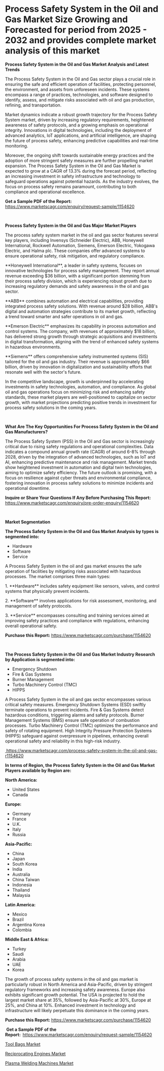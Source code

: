<p><h1>Process Safety System in the Oil and Gas Market Size Growing and Forecasted for period from 2025 - 2032 and provides complete market analysis of this market</h1></p><p><strong>Process Safety System in the Oil and Gas Market Analysis and Latest Trends</strong></p>
<p><p>The Process Safety System in the Oil and Gas sector plays a crucial role in ensuring the safe and efficient operation of facilities, protecting personnel, the environment, and assets from unforeseen incidents. These systems encompass a range of practices, technologies, and software designed to identify, assess, and mitigate risks associated with oil and gas production, refining, and transportation.</p><p>Market dynamics indicate a robust growth trajectory for the Process Safety System market, driven by increasing regulatory requirements, heightened awareness of safety protocols, and a growing emphasis on operational integrity. Innovations in digital technologies, including the deployment of advanced analytics, IoT applications, and artificial intelligence, are shaping the future of process safety, enhancing predictive capabilities and real-time monitoring.</p><p>Moreover, the ongoing shift towards sustainable energy practices and the adoption of more stringent safety measures are further propelling market expansion. The Process Safety System in the Oil and Gas Market is expected to grow at a CAGR of 13.3% during the forecast period, reflecting an increasing investment in safety infrastructure and technology to safeguard operations against potential hazards. As the industry evolves, the focus on process safety remains paramount, contributing to both compliance and operational excellence.</p></p>
<p><strong>Get a Sample PDF of the Report:&nbsp;</strong> <a href="https://www.marketscagr.com/enquiry/request-sample/1154620?utm_campaign=1869&utm_medium=2&utm_source=Github&utm_content=ia&utm_term=08042025&utm_id=process-safety-system-in-the-oil-and-gas">https://www.marketscagr.com/enquiry/request-sample/1154620</a></p>
<p>&nbsp;</p>
<p><strong>Process Safety System in the Oil and Gas Major Market Players</strong></p>
<p><p>The process safety system market in the oil and gas sector features several key players, including Invensys (Schneider Electric), ABB, Honeywell International, Rockwell Automation, Siemens, Emerson Electric, Yokogawa Electric, and Halma plc. These companies offer advanced systems to ensure operational safety, risk mitigation, and regulatory compliance.</p><p>**Honeywell International**, a leader in safety systems, focuses on innovative technologies for process safety management. They report annual revenue exceeding $36 billion, with a significant portion stemming from their process safety division, which is experiencing robust growth due to increasing regulatory demands and safety awareness in the oil and gas sector.</p><p>**ABB** combines automation and electrical capabilities, providing integrated process safety solutions. With revenue around $28 billion, ABB's digital and automation strategies contribute to its market growth, reflecting a trend toward smarter and safer operations in oil and gas.</p><p>**Emerson Electric** emphasizes its capability in process automation and control systems. The company, with revenues of approximately $18 billion, has delivered strong growth through strategic acquisitions and investments in digital transformation, aligning with the trend of enhanced safety systems in hazardous environments.</p><p>**Siemens** offers comprehensive safety instrumented systems (SIS) tailored for the oil and gas industry. Their revenue is approximately $66 billion, driven by innovation in digitalization and sustainability efforts that resonate well with the sector's future.</p><p>In the competitive landscape, growth is underpinned by accelerating investments in safety technologies, automation, and compliance. As global oil and gas operations focus on minimizing risk and enhancing safety standards, these market players are well-positioned to capitalize on sector growth, with market projections predicting positive trends in investment for process safety solutions in the coming years.</p></p>
<p>&nbsp;</p>
<p><strong>What Are The Key Opportunities For Process Safety System in the Oil and Gas Manufacturers?</strong></p>
<p><p>The Process Safety System (PSS) in the Oil and Gas sector is increasingly critical due to rising safety regulations and operational complexities. Data indicates a compound annual growth rate (CAGR) of around 6-8% through 2028, driven by the integration of advanced technologies, such as IoT and AI, enhancing predictive maintenance and risk management. Market trends show heightened investment in automation and digital twin technologies, aiming to optimize safety efficiency. The future outlook is promising, with a focus on resilience against cyber threats and environmental compliance, fostering innovation in process safety solutions to minimize incidents and operational downtime.</p></p>
<p><strong>Inquire or Share Your Questions If Any Before Purchasing This Report:</strong> <a href="https://www.marketscagr.com/enquiry/pre-order-enquiry/1154620?utm_campaign=1869&utm_medium=2&utm_source=Github&utm_content=ia&utm_term=08042025&utm_id=process-safety-system-in-the-oil-and-gas">https://www.marketscagr.com/enquiry/pre-order-enquiry/1154620</a></p>
<p>&nbsp;</p>
<p><strong>Market Segmentation</strong></p>
<p><strong>The Process Safety System in the Oil and Gas Market Analysis by types is segmented into:</strong></p>
<p><ul><li>Hardware</li><li>Software</li><li>Service</li></ul></p>
<p><p>A Process Safety System in the oil and gas market ensures the safe operation of facilities by mitigating risks associated with hazardous processes. The market comprises three main types: </p><p>1. **Hardware** includes safety equipment like sensors, valves, and control systems that physically prevent incidents. </p><p>2. **Software** involves applications for risk assessment, monitoring, and management of safety protocols. </p><p>3. **Service** encompasses consulting and training services aimed at improving safety practices and compliance with regulations, enhancing overall operational safety.</p></p>
<p><strong>Purchase this Report:&nbsp;</strong><a href="https://www.marketscagr.com/purchase/1154620?utm_campaign=1869&utm_medium=2&utm_source=Github&utm_content=ia&utm_term=08042025&utm_id=process-safety-system-in-the-oil-and-gas">https://www.marketscagr.com/purchase/1154620</a></p>
<p>&nbsp;</p>
<p><strong>The Process Safety System in the Oil and Gas Market Industry Research by Application is segmented into:</strong></p>
<p><ul><li>Emergency Shutdown</li><li>Fire & Gas Systems</li><li>Burner Management</li><li>Turbo Machinery Control (TMC)</li><li>HIPPS</li></ul></p>
<p><p>A Process Safety System in the oil and gas sector encompasses various critical safety measures. Emergency Shutdown Systems (ESD) swiftly terminate operations to prevent incidents. Fire & Gas Systems detect hazardous conditions, triggering alarms and safety protocols. Burner Management Systems (BMS) ensure safe operation of combustion processes. Turbo Machinery Control (TMC) optimizes the performance and safety of rotating equipment. High Integrity Pressure Protection Systems (HIPPS) safeguard against overpressure in pipelines, enhancing overall operational safety and reliability in this high-risk industry.</p></p>
<p><a href="https://www.marketscagr.com/process-safety-system-in-the-oil-and-gas-r1154620?utm_campaign=1869&utm_medium=2&utm_source=Github&utm_content=ia&utm_term=08042025&utm_id=process-safety-system-in-the-oil-and-gas">&nbsp;https://www.marketscagr.com/process-safety-system-in-the-oil-and-gas-r1154620</a></p>
<p><strong>In terms of Region, the Process Safety System in the Oil and Gas Market Players available by Region are:</strong></p>
<p>
    <p> <strong> North America: </strong>
        <ul>
            <li>United States</li>
            <li>Canada</li>
        </ul>
        </p> 
    <p> <strong> Europe: </strong>
        <ul>
            <li>Germany</li>
            <li>France</li>
            <li>U.K.</li>
            <li>Italy</li>
            <li>Russia</li>
        </ul>
        </p> 
    <p> <strong> Asia-Pacific: </strong>
        <ul>
            <li>China</li>
            <li>Japan</li>
            <li>South Korea</li>
            <li>India</li>
            <li>Australia</li>
            <li>China Taiwan</li>
            <li>Indonesia</li>
            <li>Thailand</li>
            <li>Malaysia</li>
        </ul>
        </p> 
    <p> <strong> Latin America: </strong>
        <ul>
            <li>Mexico</li>
            <li>Brazil</li>
            <li>Argentina Korea</li>
            <li>Colombia</li>
        </ul>
        </p> 
    <p> <strong> Middle East & Africa: </strong>
        <ul>
            <li>Turkey</li>
            <li>Saudi</li>
            <li>Arabia</li>
            <li>UAE</li>
            <li>Korea</li>
        </ul>
    </p>
    </p>
<p><p>The growth of process safety systems in the oil and gas market is particularly robust in North America and Asia-Pacific, driven by stringent regulatory frameworks and increasing safety awareness. Europe also exhibits significant growth potential. The USA is projected to hold the largest market share at 35%, followed by Asia-Pacific at 30%, Europe at 25%, and China at 10%. Enhanced investment in technology and infrastructure will likely perpetuate this dominance in the coming years.</p></p>
<p><strong>Purchase this Report: </strong><a href="https://www.marketscagr.com/purchase/1154620?utm_campaign=1869&utm_medium=2&utm_source=Github&utm_content=ia&utm_term=08042025&utm_id=process-safety-system-in-the-oil-and-gas">https://www.marketscagr.com/purchase/1154620</a></p>
<p>&nbsp;<strong>Get a Sample PDF of the Report:&nbsp;&nbsp;</strong><a href="https://www.marketscagr.com/enquiry/request-sample/1154620?utm_campaign=1869&utm_medium=2&utm_source=Github&utm_content=ia&utm_term=08042025&utm_id=process-safety-system-in-the-oil-and-gas">https://www.marketscagr.com/enquiry/request-sample/1154620</a></p>
<p><strong></strong></p>
<p><p><a href="https://github.com/provorikovar/Market-Research-Report-List-7/blob/main/tool-bags-market.md?utm_campaign=1869&utm_medium=2&utm_source=Github&utm_content=ia&utm_term=08042025&utm_id=process-safety-system-in-the-oil-and-gas">Tool Bags Market</a></p><p><a href="https://github.com/ekerswenzlb0/Market-Research-Report-List-1/blob/main/reciprocating-engines-market.md?utm_campaign=1869&utm_medium=2&utm_source=Github&utm_content=ia&utm_term=08042025&utm_id=process-safety-system-in-the-oil-and-gas">Reciprocating Engines Market</a></p><p><a href="https://github.com/CliffMedina6/Market-Research-Report-List-7/blob/main/plasma-welding-machines-market.md?utm_campaign=1869&utm_medium=2&utm_source=Github&utm_content=ia&utm_term=08042025&utm_id=process-safety-system-in-the-oil-and-gas">Plasma Welding Machines Market</a></p></p>